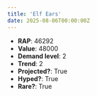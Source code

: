 ```yaml
---
title: 'Elf Ears'
date: 2025-08-06T00:00:00Z
---
```

- **RAP**: 46292
- **Value**: 48000
- **Demand level**: 2
- **Trend**: 2
- **Projected?**: True
- **Hyped?**: True
- **Rare?**: True
